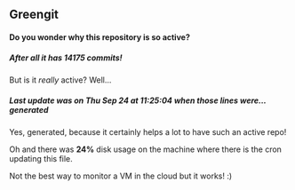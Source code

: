 ## Greengit

#### Do you wonder why this repository is so active?

##### After all it has 14175 commits!

But is it *really* active? Well...

##### Last update was on Thu Sep 24 at 11:25:04 when those lines were... generated

Yes, generated, because it certainly helps a lot to have such an active repo!

Oh and there was **24%** disk usage on the machine
where there is the cron updating this file.

Not the best way to monitor a VM in the cloud but it works! :)
